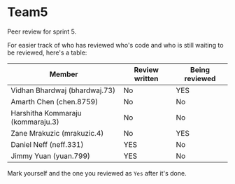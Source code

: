 # Team5

Peer review for sprint 5. 
 
For easier track of who has reviewed who's code and who is still waiting to be reviewed, here's a table:
 
| Member  | Review written | Being reviewed |
| ------------- | ------------- | ------------- |
| Vidhan Bhardwaj (bhardwaj.73)  | No  | YES |
| Amarth Chen (chen.8759)  | No | No |
| Harshitha Kommaraju (kommaraju.3)  | No  | No |
| Zane Mrakuzic (mrakuzic.4)  | No | YES |
| Daniel Neff (neff.331)  | YES  | No |
| Jimmy Yuan (yuan.799)  | YES  | No |

Mark yourself and the one you reviewed as `Yes` after it's done. 
